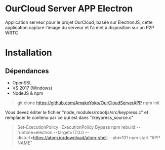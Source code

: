 # OurCloud Server APP Electron 

Application serveur pour le projet OurCloud, basée sur ElectronJS, cette application capture l'image du serveur et l'a met à disposition sur un P2P WRTC


# Installation
## Dépendances 
* OpenSSL
* VS 2017 (Windows)
* NodeJS & npm

>git clone https://github.com/AmakoYoko/OurCloudServerAPP
>npm init

Vous devez éditer le fichier "node_modules/robotjs/src/keypress.c" et remplacer le contenu par ce qui est dans "/keypress_source.c"
>Set-ExecutionPolicy -ExecutionPolicy Bypass 
>npm rebuild --runtime=electron --target=17.0.0 --disturl=https://atom.io/download/atom-shell --abi=101 
>npm start "APP NAME"

